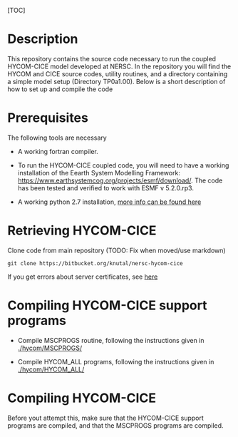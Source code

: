 [TOC]

# Description

This repository contains the source code necessary to run the coupled HYCOM-CICE model developed at NERSC. In the repository you will find the HYCOM and CICE source codes, utility routines, and a directory containing a simple model setup (Directory TP0a1.00). Below is a short description of how to set up and compile the code

# Prerequisites

The following tools are necessary 

* A working fortran compiler.

* To run the HYCOM-CICE coupled code, you will need to have a working installation of the Eearth System Modelling Framework: https://www.earthsystemcog.org/projects/esmf/download/. The code has been tested and verified to work with ESMF v 5.2.0.rp3.

* A working python 2.7 installation, [more info can be found here](doc/python.md)


# Retrieving HYCOM-CICE
Clone code from main repository (TODO: Fix when moved/use markdown)

`
git clone https://bitbucket.org/knutal/nersc-hycom-cice
`

If you get errors about server certificates, see [here](../..//overview#markdown-header-server-certificates)

# Compiling HYCOM-CICE support programs

* Compile MSCPROGS routine, following the instructions given in [./hycom/MSCPROGS/](./hycom/MSCPROGS/)

* Compile HYCOM_ALL programs, following the instructions given in [./hycom/HYCOM_ALL/](./hycom/HYCOM_ALL/)

# Compiling HYCOM-CICE

Before yout attempt this, make sure that the HYCOM-CICE support programs are compiled, and that the MSCPROGS programs are compiled.